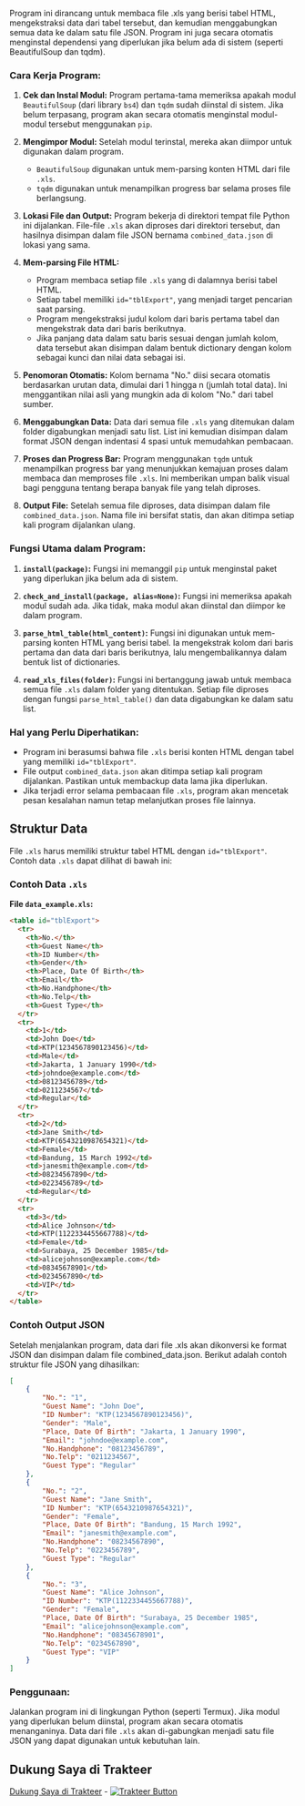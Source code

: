 Program ini dirancang untuk membaca file .xls yang berisi tabel HTML, mengekstraksi data dari tabel tersebut, dan kemudian menggabungkan semua data ke dalam satu file JSON. Program ini juga secara otomatis menginstal dependensi yang diperlukan jika belum ada di sistem (seperti BeautifulSoup dan tqdm).

### Cara Kerja Program:

1. **Cek dan Instal Modul:**
   Program pertama-tama memeriksa apakah modul `BeautifulSoup` (dari library `bs4`) dan `tqdm` sudah diinstal di sistem. Jika belum terpasang, program akan secara otomatis menginstal modul-modul tersebut menggunakan `pip`.

2. **Mengimpor Modul:**
   Setelah modul terinstal, mereka akan diimpor untuk digunakan dalam program. 
   - `BeautifulSoup` digunakan untuk mem-parsing konten HTML dari file `.xls`.
   - `tqdm` digunakan untuk menampilkan progress bar selama proses file berlangsung.

3. **Lokasi File dan Output:**
   Program bekerja di direktori tempat file Python ini dijalankan. File-file `.xls` akan diproses dari direktori tersebut, dan hasilnya disimpan dalam file JSON bernama `combined_data.json` di lokasi yang sama.

4. **Mem-parsing File HTML:**
   - Program membaca setiap file `.xls` yang di dalamnya berisi tabel HTML.
   - Setiap tabel memiliki `id="tblExport"`, yang menjadi target pencarian saat parsing. 
   - Program mengekstraksi judul kolom dari baris pertama tabel dan mengekstrak data dari baris berikutnya.
   - Jika panjang data dalam satu baris sesuai dengan jumlah kolom, data tersebut akan disimpan dalam bentuk dictionary dengan kolom sebagai kunci dan nilai data sebagai isi.

5. **Penomoran Otomatis:**
   Kolom bernama "No." diisi secara otomatis berdasarkan urutan data, dimulai dari 1 hingga n (jumlah total data). Ini menggantikan nilai asli yang mungkin ada di kolom "No." dari tabel sumber.

6. **Menggabungkan Data:**
   Data dari semua file `.xls` yang ditemukan dalam folder digabungkan menjadi satu list. List ini kemudian disimpan dalam format JSON dengan indentasi 4 spasi untuk memudahkan pembacaan.

7. **Proses dan Progress Bar:**
   Program menggunakan `tqdm` untuk menampilkan progress bar yang menunjukkan kemajuan proses dalam membaca dan memproses file `.xls`. Ini memberikan umpan balik visual bagi pengguna tentang berapa banyak file yang telah diproses.

8. **Output File:**
   Setelah semua file diproses, data disimpan dalam file `combined_data.json`. Nama file ini bersifat statis, dan akan ditimpa setiap kali program dijalankan ulang.

### Fungsi Utama dalam Program:

1. **`install(package)`:**
   Fungsi ini memanggil `pip` untuk menginstal paket yang diperlukan jika belum ada di sistem.

2. **`check_and_install(package, alias=None)`:**
   Fungsi ini memeriksa apakah modul sudah ada. Jika tidak, maka modul akan diinstal dan diimpor ke dalam program.

3. **`parse_html_table(html_content)`:**
   Fungsi ini digunakan untuk mem-parsing konten HTML yang berisi tabel. Ia mengekstrak kolom dari baris pertama dan data dari baris berikutnya, lalu mengembalikannya dalam bentuk list of dictionaries.

4. **`read_xls_files(folder)`:**
   Fungsi ini bertanggung jawab untuk membaca semua file `.xls` dalam folder yang ditentukan. Setiap file diproses dengan fungsi `parse_html_table()` dan data digabungkan ke dalam satu list.

### Hal yang Perlu Diperhatikan:

- Program ini berasumsi bahwa file `.xls` berisi konten HTML dengan tabel yang memiliki `id="tblExport"`.
- File output `combined_data.json` akan ditimpa setiap kali program dijalankan. Pastikan untuk membackup data lama jika diperlukan.
- Jika terjadi error selama pembacaan file `.xls`, program akan mencetak pesan kesalahan namun tetap melanjutkan proses file lainnya.

## Struktur Data

File `.xls` harus memiliki struktur tabel HTML dengan `id="tblExport"`. Contoh data `.xls` dapat dilihat di bawah ini:

### Contoh Data `.xls`

**File `data_example.xls`:**

```html
<table id="tblExport">
  <tr>
    <th>No.</th>
    <th>Guest Name</th>
    <th>ID Number</th>
    <th>Gender</th>
    <th>Place, Date Of Birth</th>
    <th>Email</th>
    <th>No.Handphone</th>
    <th>No.Telp</th>
    <th>Guest Type</th>
  </tr>
  <tr>
    <td>1</td>
    <td>John Doe</td>
    <td>KTP(1234567890123456)</td>
    <td>Male</td>
    <td>Jakarta, 1 January 1990</td>
    <td>johndoe@example.com</td>
    <td>08123456789</td>
    <td>0211234567</td>
    <td>Regular</td>
  </tr>
  <tr>
    <td>2</td>
    <td>Jane Smith</td>
    <td>KTP(6543210987654321)</td>
    <td>Female</td>
    <td>Bandung, 15 March 1992</td>
    <td>janesmith@example.com</td>
    <td>08234567890</td>
    <td>0223456789</td>
    <td>Regular</td>
  </tr>
  <tr>
    <td>3</td>
    <td>Alice Johnson</td>
    <td>KTP(1122334455667788)</td>
    <td>Female</td>
    <td>Surabaya, 25 December 1985</td>
    <td>alicejohnson@example.com</td>
    <td>08345678901</td>
    <td>0234567890</td>
    <td>VIP</td>
  </tr>
</table>
```
### Contoh Output JSON
Setelah menjalankan program, data dari file .xls akan dikonversi ke format JSON dan disimpan dalam file combined_data.json. Berikut adalah contoh struktur file JSON yang dihasilkan:

```json
[
    {
        "No.": "1",
        "Guest Name": "John Doe",
        "ID Number": "KTP(1234567890123456)",
        "Gender": "Male",
        "Place, Date Of Birth": "Jakarta, 1 January 1990",
        "Email": "johndoe@example.com",
        "No.Handphone": "08123456789",
        "No.Telp": "0211234567",
        "Guest Type": "Regular"
    },
    {
        "No.": "2",
        "Guest Name": "Jane Smith",
        "ID Number": "KTP(6543210987654321)",
        "Gender": "Female",
        "Place, Date Of Birth": "Bandung, 15 March 1992",
        "Email": "janesmith@example.com",
        "No.Handphone": "08234567890",
        "No.Telp": "0223456789",
        "Guest Type": "Regular"
    },
    {
        "No.": "3",
        "Guest Name": "Alice Johnson",
        "ID Number": "KTP(1122334455667788)",
        "Gender": "Female",
        "Place, Date Of Birth": "Surabaya, 25 December 1985",
        "Email": "alicejohnson@example.com",
        "No.Handphone": "08345678901",
        "No.Telp": "0234567890",
        "Guest Type": "VIP"
    }
]

```
### Penggunaan:
Jalankan program ini di lingkungan Python (seperti Termux). Jika modul yang diperlukan belum diinstal, program akan secara otomatis menanganinya. Data dari file `.xls` akan di-gabungkan menjadi satu file JSON yang dapat digunakan untuk kebutuhan lain.

## Dukung Saya di Trakteer

[Dukung Saya di Trakteer](https://trakteer.id/deni_gentar_candana/tip?open=true) - [![Trakteer Button](https://via.placeholder.com/150x50.png?text=Donate)](https://trakteer.id/deni_gentar_candana/tip?open=true)

